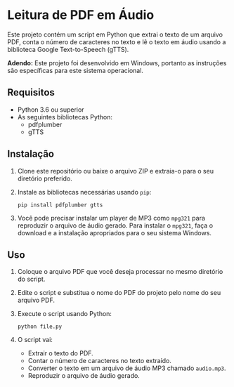 # Leitura de PDF em Áudio

Este projeto contém um script em Python que extrai o texto de um arquivo PDF, conta o número de caracteres no texto e lê o texto em áudio usando a biblioteca Google Text-to-Speech (gTTS).

**Adendo:** Este projeto foi desenvolvido em Windows, portanto as instruções são específicas para este sistema operacional.

## Requisitos

- Python 3.6 ou superior
- As seguintes bibliotecas Python:
  - pdfplumber
  - gTTS

## Instalação

1. Clone este repositório ou baixe o arquivo ZIP e extraia-o para o seu diretório preferido.

2. Instale as bibliotecas necessárias usando `pip`:

    ```
    pip install pdfplumber gtts
    ```

3. Você pode precisar instalar um player de MP3 como `mpg321` para reproduzir o arquivo de áudio gerado. Para instalar o `mpg321`, faça o download e a instalação apropriados para o seu sistema Windows.

## Uso

1. Coloque o arquivo PDF que você deseja processar no mesmo diretório do script.

2. Edite o script e substitua o nome do PDF do projeto pelo nome do seu arquivo PDF.

3. Execute o script usando Python:

    ```
    python file.py
    ```

4. O script vai:
    - Extrair o texto do PDF.
    - Contar o número de caracteres no texto extraído.
    - Converter o texto em um arquivo de áudio MP3 chamado `audio.mp3`.
    - Reproduzir o arquivo de áudio gerado.